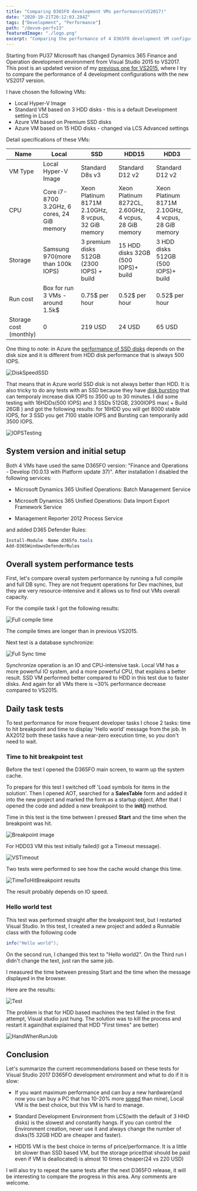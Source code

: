 ```yaml
---
title: "Comparing D365FO development VMs performance(VS2017)"
date: "2020-10-21T20:12:03.284Z"
tags: ["Development", "Performance"]
path: "/devvm-perfv13"
featuredImage: "./logo.png"
excerpt: "Comparing the performance of 4 D365FO development VM configurations with Visual studio 2017"
---
```


Starting from PU37 Microsoft has changed Dynamics 365 Finance and Operation development environment from Visual Studio 2015 to VS2017. This post is an updated version of my [previous one for VS2015](https://denistrunin.com/devvm-perfv10/), where I try to compare the performance of 4 development configurations with the new VS2017 version.

I have chosen the following VMs:

- Local Hyper-V Image
- Standard VM based on 3 HDD disks - this is a default Development setting in LCS
- Azure VM based on Premium SSD disks
- Azure VM based on 15 HDD disks - changed via LCS Advanced settings

Detail specifications of these VMs:

| Name                   | Local                                       | SSD                                                 | HDD15                                                 | HDD3                                                |
| ---------------------- | ------------------------------------------- | --------------------------------------------------- | ----------------------------------------------------- | --------------------------------------------------- |
| VM Type                | Local Hyper-V Image                         | Standard D8s v3                                     | Standard D12 v2                                       | Standard D12 v2                                     |
| CPU                    | Core i7-8700 3.2GHz, 6 cores, 24 GiB memory | Xeon Platinum 8171M 2.10GHz, 8 vcpus, 32 GiB memory | Xeon Platinum 8272CL, 2.60GHz, 4 vcpus, 28 GiB memory | Xeon Platinum 8171M 2.10GHz, 4 vcpus, 28 GiB memory |
| Storage                | Samsung 970(more than 100k IOPS)            | 3 premium disks 512GB (2300 IOPS) + build           | 15 HDD disks 32GB (500 IOPS)+ build                   | 3 HDD disks 512GB (500 IOPS)+ build                 |
| Run cost               | Box for run 3 VMs - around 1.5k$            | 0.75$ per hour                                      | 0.52$ per hour                                        | 0.52$ per hour                                      |
| Storage cost (monthly) | 0                                           | 219 USD                                             | 24 USD                                                | 65 USD                                              |

One thing to note: in Azure the [performance of SSD disks](https://docs.microsoft.com/en-us/azure/virtual-machines/disks-types#disk-size-1) depends on the disk size and it is different from HDD disk performance that is always 500 IOPS.

![DiskSpeedSSD](DiskSpeedSSD.png)

That means that in Azure world SSD disk is not always better than HDD. It is also tricky to do any tests with an SSD because they have [disk bursting](https://docs.microsoft.com/en-us/azure/virtual-machines/linux/disk-bursting) that can temporaly increase disk IOPS to 3500 up to 30 minutes.
I did some testing with 16HDDs(500 IOPS) and 3 SSDs 512GB, 2300IOPS max( + Build 26GB ) and got the following results: for 16HDD you will get 8000 stable IOPS, for 3 SSD you get 7100 stable IOPS and Bursting can temporarily add 3500 IOPS.

![IOPSTesting](IOPSTesting.png)

## System version and initial setup

Both 4 VMs have used the same D365FO version: "Finance and Operations - Develop (10.0.13 with Platform update 37)". After installation I disabled the following services:

- Microsoft Dynamics 365 Unified Operations: Batch Management Service

- Microsoft Dynamics 365 Unified Operations: Data Import Export Framework Service

- Management Reporter 2012 Process Service

and added D365 Defender Rules:

```powershell
Install-Module -Name d365fo.tools
Add-D365WindowsDefenderRules
```

## Overall system performance tests

First, let's compare overall system performance by running a full compile and full DB sync. They are not frequent operations for Dev machines, but they are very resource-intensive and it allows us to find out VMs overall capacity.

For the compile task I got the following results:

![Full compile time](FullCompileTime.png)

The compile times are longer than in previous VS2015.

Next test is a database synchronize:

![Full Sync time](FullSyncTime.png)

Synchronize operation is an IO and CPU-intensive task. Local VM has a more powerful IO system, and a more powerful CPU, that explains a better result. SSD VM performed better compared to HDD in this test due to faster disks. And again for all VMs there is ~30% performance decrease compared to VS2015.

## Daily task tests

To test performance for more frequent developer tasks I chose 2 tasks: time to hit breakpoint and time to display 'Hello world' message from the job. In AX2012 both these tasks have a near-zero execution time, so you don't need to wait.

### Time to hit breakpoint test

Before the test I opened the D365FO main screen, to warm up the system cache.

To prepare for this test I switched off 'Load symbols for items in the solution'. Then I opened AOT, searched for a **SalesTable** form and added it into the new project and marked the form as a startup object. After that I opened the code and added a new breakpoint to the **init()** method.

Time in this test is the time between I pressed **Start** and the time when the breakpoint was hit.

![Breakpoint image](HitTheBreakpoint.jpg)

For HDD03 VM this test initially failed(I got a Timeout message).

![VSTimeout](VSTimeout.png)

Two tests were performed to see how the cache would change this time.

![TimeToHitBreakpoint results](TimeToHitBreakpoint.png)

The result probably depends on IO speed.

### Hello world test

This test was performed straight after the breakpoint test, but I restarted Visual Studio. In this test, I created a new project and added a Runnable class with the following code

```csharp
info("Hello world");  
```

On the second run, I changed this text to "Hello world2". On the Third run I didn't change the text, just ran the same job.

I measured the time between pressing Start and the time when the message displayed in the browser.

Here are the results:

![Test](HelloWorldTest.png)

The problem is that for HDD based machines the test failed in the first attempt, Visual studio just hung. The solution was to kill the process and restart it again(that explained that HDD "First times" are better)

![HandWhenRunJob](HandWhenRunJob.png)

## Conclusion

Let's summarize the current recommendations based on these tests for Visual Studio 2017 D365FO development environment and what to do if it is slow:

- If you want maximum performance and can buy a new hardware(and now you can buy a PC that has 10-20% more [speed](https://www.cpubenchmark.net/singleThread.html) than mine), Local VM is the best choice, but this VM is hard to manage.

- Standard Development Environment from LCS(with the default of 3 HHD disks) is the slowest and constantly hangs. If you can control the Environment creation, never use it and always change the number of disks(15 32GB HDD are cheaper and faster).

- HDD15 VM is the best choice in terms of price/performance. It is a little bit slower than SSD based VM, but the storage price(that should be paid even if VM is deallocated) is almost 10 times cheaper(24 vs 220 USD)

I will also try to repeat the same tests after the next D365FO release, it will be interesting to compare the progress in this area. Any comments are welcome.
